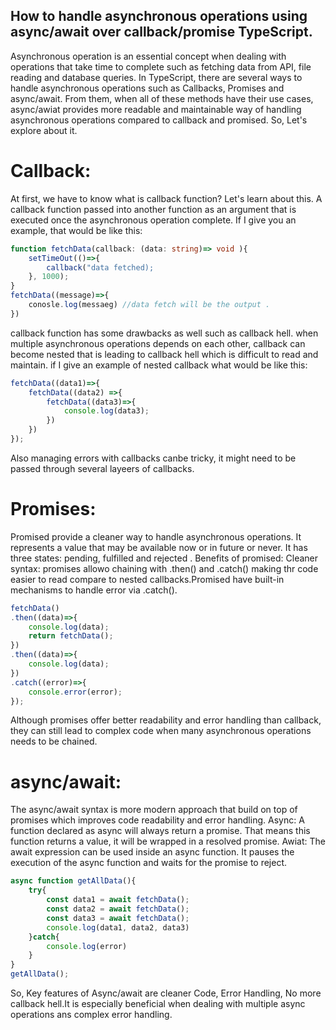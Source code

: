 ## How to handle asynchronous operations using async/await over callback/promise TypeScript.

Asynchronous operation is an essential concept when dealing with operations that take time to complete such as fetching data from API, file reading and database queries. In TypeScript, there are several ways to handle asynchronous operations such as Callbacks, Promises and async/await. From them, when all of these methods have their use cases, async/awiat provides more readable and maintainable way of handling asynchronous operations compared to callback and promised. So, Let's explore about it. 

# Callback:
At first, we have to know what is callback function? Let's learn about this. 
A callback function passed into another function as an argument that is executed once the asynchronous operation complete. If I give you an example, that would be like this:


```Typescript
function fetchData(callback: (data: string)=> void ){
    setTimeOut(()=>{
        callback("data fetched);
    }, 1000);
}
fetchData((message)=>{
    conosle.log(messaeg) //data fetch will be the output .
})

``` 
callback function has some drawbacks as well such as callback hell. when multiple asynchronous operations depends on each other, callback can become nested that is leading to callback hell which is difficult to read and maintain. if I give an example of nested callback what would be like this:


```Typescript
fetchData((data1)=>{
    fetchData((data2) =>{
        fetchData((data3)=>{
            console.log(data3);
        })
    })
});
```

Also managing errors with callbacks canbe tricky, it might need to be passed through several layeers of callbacks. 


# Promises:
Promised provide a cleaner way to handle asynchronous operations. It represents a value that may be available now or in future or never. It has three states: pending, fulfilled and rejected .
Benefits of promised:
Cleaner syntax: promises allowo chaining with .then() and .catch() making thr code easier to read compare to nested callbacks.Promised have built-in mechanisms to handle error via .catch().


```Typescript
fetchData()
.then((data)=>{
    console.log(data);
    return fetchData();
})
.then((data)=>{
    console.log(data);
})
.catch((error)=>{
    console.error(error);
});
```

Although promises offer better readability and error handling than callback, they can still lead to complex code when many asynchronous operations needs to be chained.



# async/await:
The async/await syntax is more modern approach that build on top of promises which improves code readability and error handling.
Async: A function declared as async will always return a promise. That means this function returns a value, it will be wrapped in a resolved promise.
Awiat: The await expression can be used inside an async function. It pauses the execution of the async function and waits for the promise to reject.



```Typescript
async function getAllData(){
    try{
        const data1 = await fetchData();
        const data2 = await fetchData();
        const data3 = await fetchData();
        console.log(data1, data2, data3)
    }catch{
        console.log(error)
    }
}
getAllData();
```


So, Key features of Async/await are cleaner Code, Error Handling, No more callback hell.It is especially beneficial when dealing with multiple async operations ans complex error handling.









